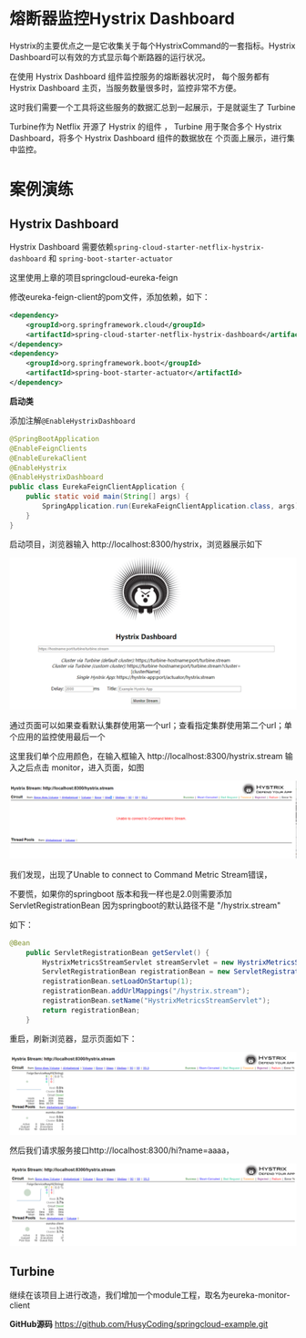 # 熔断器监控Hystrix Dashboard



Hystrix的主要优点之一是它收集关于每个HystrixCommand的一套指标。Hystrix Dashboard可以有效的方式显示每个断路器的运行状况。

在使用 Hystrix Dashboard 组件监控服务的熔断器状况时， 每个服务都有 Hystrix Dashboard 主页，当服务数量很多时，监控非常不方便。

这时我们需要一个工具将这些服务的数据汇总到一起展示，于是就诞生了 Turbine

Turbine作为 Netflix 开源了 Hystrix 的组件 ， Turbine 用于聚合多个 Hystrix Dashboard，将多个 Hystrix Dashboard 组件的数据放在 个页面上展示，进行集中监控。







# 案例演练

## Hystrix Dashboard

Hystrix Dashboard 需要依赖`spring-cloud-starter-netflix-hystrix-dashboard` 和 `spring-boot-starter-actuator`



这里使用上章的项目springcloud-eureka-feign

修改eureka-feign-client的pom文件，添加依赖，如下：

```xml
<dependency>
    <groupId>org.springframework.cloud</groupId>
    <artifactId>spring-cloud-starter-netflix-hystrix-dashboard</artifactId>
</dependency>
<dependency>
    <groupId>org.springframework.boot</groupId>
    <artifactId>spring-boot-starter-actuator</artifactId>
</dependency>

```

**启动类**

添加注解`@EnableHystrixDashboard`

```java
@SpringBootApplication
@EnableFeignClients
@EnableEurekaClient
@EnableHystrix
@EnableHystrixDashboard
public class EurekaFeignClientApplication {
	public static void main(String[] args) {
		SpringApplication.run(EurekaFeignClientApplication.class, args);
	}
}
```



启动项目，浏览器输入 http://localhost:8300/hystrix，浏览器展示如下

![1571370881898](assets/1571370881898.png)

通过页面可以如果查看默认集群使用第一个url；查看指定集群使用第二个url；单个应用的监控使用最后一个

这里我们单个应用颜色，在输入框输入 http://localhost:8300/hystrix.stream 输入之后点击 monitor，进入页面，如图

![1571371202312](assets/1571371202312.png)

我们发现，出现了Unable to connect to Command Metric Stream错误，

不要慌，如果你的springboot 版本和我一样也是2.0则需要添加 ServletRegistrationBean 因为springboot的默认路径不是 "/hystrix.stream"

如下：

```java
@Bean
	public ServletRegistrationBean getServlet() {
		HystrixMetricsStreamServlet streamServlet = new HystrixMetricsStreamServlet();
		ServletRegistrationBean registrationBean = new ServletRegistrationBean(streamServlet);
		registrationBean.setLoadOnStartup(1);
		registrationBean.addUrlMappings("/hystrix.stream");
		registrationBean.setName("HystrixMetricsStreamServlet");
		return registrationBean;
	}
```



重启，刷新浏览器，显示页面如下：

![1571377273728](assets/1571377273728.png)

然后我们请求服务接口http://localhost:8300/hi?name=aaaa，

![1571377338115](assets/1571377338115.png)



## Turbine

继续在该项目上进行改造，我们增加一个module工程，取名为eureka-monitor-client

**GitHub源码** https://github.com/HusyCoding/springcloud-example.git

